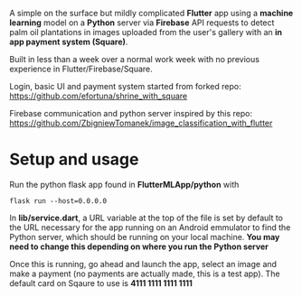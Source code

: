 A simple on the surface but mildly complicated **Flutter** app using a **machine learning** model on a **Python** server via **Firebase** API requests to detect palm oil plantations in images uploaded from the user's gallery with an **in app payment system (Square)**.

Built in less than a week over a normal work week with no previous experience in Flutter/Firebase/Square.


Login, basic UI and payment system started from forked repo: https://github.com/efortuna/shrine_with_square

Firebase communication and python server inspired by this repo: https://github.com/ZbigniewTomanek/image_classification_with_flutter

# Setup and usage
Run the python flask app found in **FlutterMLApp/python** with
```
flask run --host=0.0.0.0
```
In **lib/service.dart**, a URL variable at the top of the file is set by default to the URL necessary for the app running on an Android emmulator to find the Python server, which should be running on your local machine. **You may need to change this depending on where you run the Python server**

Once this is running, go ahead and launch the app, select an image and make a payment (no payments are actually made, this is a test app).
The default card on Sqaure to use is **4111 1111 1111 1111**
